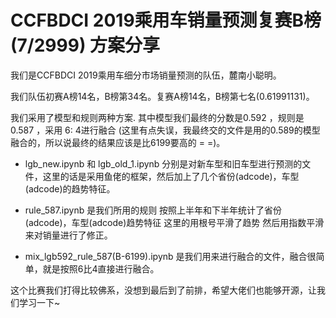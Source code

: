 # CCFBDCI 2019乘用车销量预测复赛B榜(7/2999) 方案分享

我们是CCFBDCI 2019乘用车细分市场销量预测的队伍，麓南小聪明。

我们队伍初赛A榜14名，B榜第34名。复赛A榜14名，B榜第七名(0.61991131)。

我们采用了模型和规则两种方案.
其中模型我们最终的分数是0.592 ，规则是0.587 ，采用 6: 4进行融合 (这里有点失误，我最终交的文件是用的0.589的模型融合的，所以说最终的结果应该是比6199要高的 = =)。

- lgb_new.ipynb 和 lgb_old_1.ipynb 分别是对新车型和旧车型进行预测的文件，这里的话是采用鱼佬的框架，然后加上了几个省份(adcode)，车型(adcode)的趋势特征。

- rule_587.ipynb 是我们所用的规则 按照上半年和下半年统计了省份(adcode)，车型(adcode)趋势特征 这里的用根号平滑了趋势 然后用指数平滑来对销量进行了修正。

- mix_lgb592_rule_587(B-6199).ipynb 是我们用来进行融合的文件，融合很简单，就是按照6比4直接进行融合。

这个比赛我们打得比较佛系，没想到最后到了前排，希望大佬们也能够开源，让我们学习一下~
